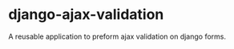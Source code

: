 django-ajax-validation
======================

A reusable application to preform ajax validation on django forms.
